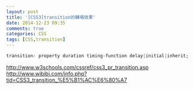 ```yaml
---
layout: post
title: '[CSS3]transition的轉場效果'
date: 2014-12-23 09:35
comments: true
categories: CSS
tags: [CSS,transition]
---
```


```css CSS Syntax
transition: property duration timing-function delay|initial|inherit;
```

http://www.w3schools.com/cssref/css3_pr_transition.asp
http://www.wibibi.com/info.php?tid=CSS3_transition_%E5%B1%AC%E6%80%A7
